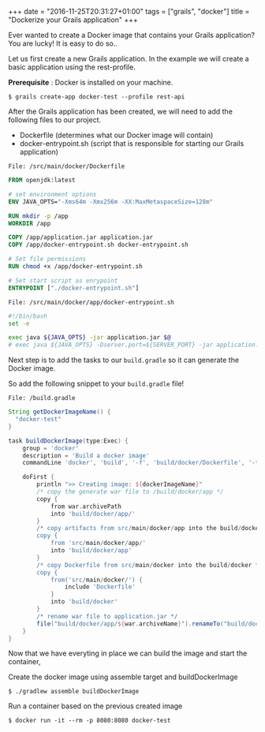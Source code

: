 +++
date = "2016-11-25T20:31:27+01:00"
tags = ["grails", "docker"]
title = "Dockerize your Grails application"
+++

Ever wanted to create a Docker image that contains your Grails application? You are lucky! It is easy to do so..

Let us first create a new Grails application. In the example we will create a basic application using the rest-profile.

**Prerequisite** : Docker is installed on your machine.

```console
$ grails create-app docker-test --profile rest-api
```

After the Grails application has been created, we will need to add the following files to our project.

* Dockerfile (determines what our Docker image will contain)
* docker-entrypoint.sh (script that is responsible for starting our Grails application)

`File: /src/main/docker/Dockerfile`
```Dockerfile
FROM openjdk:latest

# set environment options
ENV JAVA_OPTS="-Xms64m -Xmx256m -XX:MaxMetaspaceSize=128m"

RUN mkdir -p /app
WORKDIR /app

COPY /app/application.jar application.jar
COPY /app/docker-entrypoint.sh docker-entrypoint.sh

# Set file permissions
RUN chmod +x /app/docker-entrypoint.sh

# Set start script as enrypoint
ENTRYPOINT ["./docker-entrypoint.sh"]
```

`File: /src/main/docker/app/docker-entrypoint.sh`
```bash
#!/bin/bash
set -e

exec java ${JAVA_OPTS} -jar application.jar $@
# exec java ${JAVA_OPTS} -Dserver.port=${SERVER_PORT} -jar application.jar $@
```

Next step is to add the tasks to our `build.gradle` so it can generate the Docker image.

So add the following snippet to your `build.gradle` file!

`File: /build.gradle`
```groovy
String getDockerImageName() {
  "docker-test"
}

task buildDockerImage(type:Exec) {
    group = 'docker'
    description = 'Build a docker image'
    commandLine 'docker', 'build', '-f', 'build/docker/Dockerfile', '-t', "${dockerImageName}", 'build/docker'

    doFirst {
        println ">> Creating image: ${dockerImageName}"
        /* copy the generate war file to /build/docker/app */
        copy {
            from war.archivePath
            into 'build/docker/app/'
        }
        /* copy artifacts from src/main/docker/app into the build/docker/app */
        copy {
            from 'src/main/docker/app/'
            into 'build/docker/app'
        }
        /* copy Dockerfile from src/main/docker into the build/docker */
        copy {
            from('src/main/docker/') {
                include 'Dockerfile'
            }
            into 'build/docker'
        }
        /* rename war file to application.jar */
        file("build/docker/app/${war.archiveName}").renameTo("build/docker/app/application.jar")
    }
}
```

Now that we have everyting in place we can build the image and start the container,

Create the docker image using assemble target and buildDockerImage
```console
$ ./gradlew assemble buildDockerImage
```

Run a container based on the previous created image
```console
$ docker run -it --rm -p 8080:8080 docker-test
```

